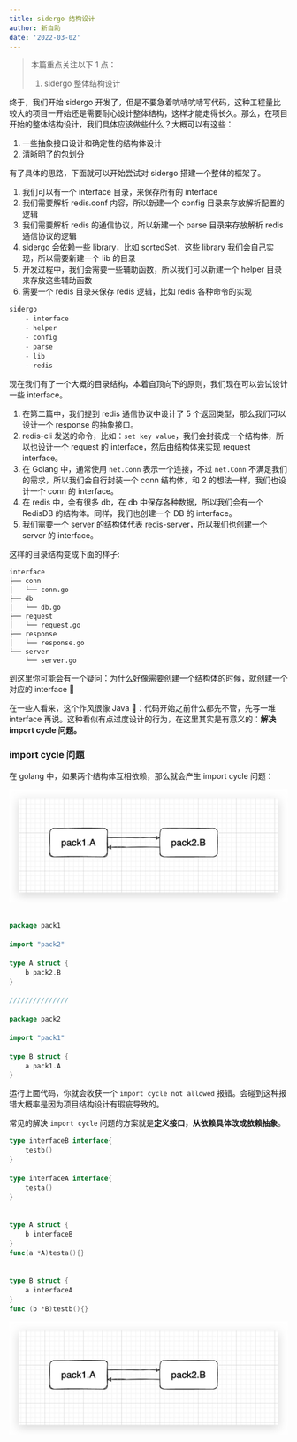 ```yaml
---
title: sidergo 结构设计
author: 新自助
date: '2022-03-02'
---
```


> 本篇重点关注以下 1 点：
> 1. sidergo 整体结构设计


终于，我们开始 sidergo 开发了，但是不要急着吭哧吭哧写代码，这种工程量比较大的项目一开始还是需要耐心设计整体结构，这样才能走得长久。那么，在项目开始的整体结构设计，我们具体应该做些什么？大概可以有这些：

1. 一些抽象接口设计和确定性的结构体设计
2. 清晰明了的包划分

有了具体的思路，下面就可以开始尝试对 sidergo 搭建一个整体的框架了。

1. 我们可以有一个 interface 目录，来保存所有的 interface
2. 我们需要解析 redis.conf 内容，所以新建一个 config 目录来存放解析配置的逻辑
3. 我们需要解析 redis 的通信协议，所以新建一个 parse 目录来存放解析 redis 通信协议的逻辑
4. sidergo 会依赖一些 library，比如 sortedSet，这些 library 我们会自己实现，所以需要新建一个 lib 的目录
5. 开发过程中，我们会需要一些辅助函数，所以我们可以新建一个 helper 目录来存放这些辅助函数
6. 需要一个 redis 目录来保存 redis 逻辑，比如 redis 各种命令的实现


```bash
sidergo
    - interface
    - helper
    - config
    - parse
    - lib
    - redis
```

现在我们有了一个大概的目录结构，本着自顶向下的原则，我们现在可以尝试设计一些 interface。

1. 在第二篇中，我们提到 redis 通信协议中设计了 5 个返回类型，那么我们可以设计一个 response 的抽象接口。
2. redis-cli 发送的命令，比如：`set key value`，我们会封装成一个结构体，所以也设计一个 request 的 interface，然后由结构体来实现 request interface。
3. 在 Golang 中，通常使用 `net.Conn` 表示一个连接，不过 `net.Conn` 不满足我们的需求，所以我们会自行封装一个 conn 结构体，和 2 的想法一样，我们也设计一个 conn 的 interface。
4. 在 redis 中，会有很多 db，在 db 中保存各种数据，所以我们会有一个 RedisDB 的结构体。同样，我们也创建一个 DB 的 interface。
5. 我们需要一个 server 的结构体代表 redis-server，所以我们也创建一个 server 的 interface。

这样的目录结构变成下面的样子:
```
interface
├── conn
│   └── conn.go
├── db
│   └── db.go
├── request
│   └── request.go
├── response
│   └── response.go
└── server
    └── server.go
```

到这里你可能会有一个疑问：为什么好像需要创建一个结构体的时候，就创建一个对应的 interface 🤔️

在一些人看来，这个作风很像 Java 🤣：代码开始之前什么都先不管，先写一堆 interface 再说。这种看似有点过度设计的行为，在这里其实是有意义的：**解决 import cycle 问题。**


### import cycle 问题

在 golang 中，如果两个结构体互相依赖，那么就会产生 import cycle 问题：

![](https://raw.githubusercontent.com/chenjiayao/sidergo-posts/master/docs/images/chapter-3-1.jpg)

```go

package pack1

import "pack2"

type A struct {
    b pack2.B
}

///////////////

package pack2

import "pack1"

type B struct {
    a pack1.A
}

```
运行上面代码，你就会收获一个 `import cycle not allowed` 报错。会碰到这种报错大概率是因为项目结构设计有瑕疵导致的。

常见的解决 `import cycle` 问题的方案就是**定义接口，从依赖具体改成依赖抽象**。

```go
type interfaceB interface{
    testb()
}

type interfaceA interface{
    testa()
}


type A struct {
    b interfaceB
}
func(a *A)testa(){}


type B struct {
    a interfaceA
}
func (b *B)testb(){}

```

![](https://raw.githubusercontent.com/chenjiayao/sidergo-posts/master/docs/images/chapter-3-1.jpg)